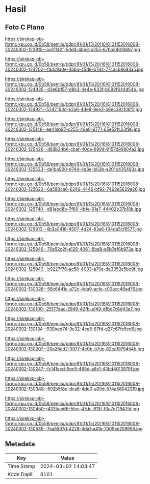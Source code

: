 # Hasil

## Foto C Plano

https://sirekap-obj-formc.kpu.go.id/0b58/pemilu/pdpr/81/01/15/20/16/8101152016008-20240302-123815--ac81f42f-5dd4-4be3-a255-676a24613697.jpg

https://sirekap-obj-formc.kpu.go.id/0b58/pemilu/pdpr/81/01/15/20/16/8101152016008-20240302-124702--fddc9a0e-4bba-45d9-b7d4-77cac68683a5.jpg

https://sirekap-obj-formc.kpu.go.id/0b58/pemilu/pdpr/81/01/15/20/16/8101152016008-20240302-124835--d3e6b157-d8b3-4e4a-833f-b092f644d54b.jpg

https://sirekap-obj-formc.kpu.go.id/0b58/pemilu/pdpr/81/01/15/20/16/8101152016008-20240302-124921--5242163d-e2a6-4de8-9ee3-b8ec392fd6f5.jpg

https://sirekap-obj-formc.kpu.go.id/0b58/pemilu/pdpr/81/01/15/20/16/8101152016008-20240302-125148--ee41ab97-c255-46e0-9771-65e52fc23f96.jpg

https://sirekap-obj-formc.kpu.go.id/0b58/pemilu/pdpr/81/01/15/20/16/8101152016008-20240302-125426--d86b24b6-cbaf-40ca-889d-9157d89804a2.jpg

https://sirekap-obj-formc.kpu.go.id/0b58/pemilu/pdpr/81/01/15/20/16/8101152016008-20240302-125533--de1ba920-d744-4a6e-b63b-a201b435493a.jpg

https://sirekap-obj-formc.kpu.go.id/0b58/pemilu/pdpr/81/01/15/20/16/8101152016008-20240302-125623--6a580ca6-6246-4446-bf92-7462e5629e26.jpg

https://sirekap-obj-formc.kpu.go.id/0b58/pemilu/pdpr/81/01/15/20/16/8101152016008-20240302-125740--d81ebd8b-7f80-4bfe-91a7-44402b37b18b.jpg

https://sirekap-obj-formc.kpu.go.id/0b58/pemilu/pdpr/81/01/15/20/16/8101152016008-20240302-125813--4b3a0416-4507-4d24-83a6-f34da5cf6577.jpg

https://sirekap-obj-formc.kpu.go.id/0b58/pemilu/pdpr/81/01/15/20/16/8101152016008-20240302-125849--70a52c2f-e129-4061-8bd8-e5b7ef6b972e.jpg

https://sirekap-obj-formc.kpu.go.id/0b58/pemilu/pdpr/81/01/15/20/16/8101152016008-20240302-125943--b9227f76-ac58-4033-a70e-da3353e5bc9f.jpg

https://sirekap-obj-formc.kpu.go.id/0b58/pemilu/pdpr/81/01/15/20/16/8101152016008-20240302-130028--58c6441c-a72c-4da9-acfe-c00acc46ad76.jpg

https://sirekap-obj-formc.kpu.go.id/0b58/pemilu/pdpr/81/01/15/20/16/8101152016008-20240302-130100--25177aac-2949-42fb-a149-d1bd7c6d43e7.jpg

https://sirekap-obj-formc.kpu.go.id/0b58/pemilu/pdpr/81/01/15/20/16/8101152016008-20240302-130134--930bed74-9e32-4ca5-87fd-d27c67fe5cd6.jpg

https://sirekap-obj-formc.kpu.go.id/0b58/pemilu/pdpr/81/01/15/20/16/8101152016008-20240302-130207--20a26ed2-3977-4c0b-b7de-82ea1979454b.jpg

https://sirekap-obj-formc.kpu.go.id/0b58/pemilu/pdpr/81/01/15/20/16/8101152016008-20240302-130247--fc141ecd-5ec9-465d-a8c1-43bd4013979f.jpg

https://sirekap-obj-formc.kpu.go.id/0b58/pemilu/pdpr/81/01/15/20/16/8101152016008-20240302-130348--592b5f8d-dca6-4de0-a09d-574a58042019.jpg

https://sirekap-obj-formc.kpu.go.id/0b58/pemilu/pdpr/81/01/15/20/16/8101152016008-20240302-130450--4335ab66-5fec-47dc-813f-f0a7e71947fd.jpg

https://sirekap-obj-formc.kpu.go.id/0b58/pemilu/pdpr/81/01/15/20/16/8101152016008-20240302-130535--7ea5507d-4228-4da1-a41b-7005ee259995.jpg


## Metadata

| Key        | Value               |
| ---------- | ------------------- |
| Time Stamp | 2024-03-02 14:03:47 |
| Kode Dapil | 8101                |



